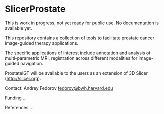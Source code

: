 # SlicerProstate

This is work in progress, not yet ready for public use. No documentation is available yet.

This repository contains a collection of tools to facilitate prostate cancer image-guided therapy applications. 

The specific applications of interest include annotation and analysis of multi-parametric MRI, registration across different modalities for image-guided navigation.

ProstateIGT will be available to the users as an extension of 3D Slicer (http://slicer.org).

Contact: Andrey Fedorov fedorov@bwh.harvard.edu

Funding ...

References ...
